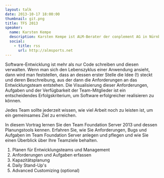 ```yaml
---
layout: talk
date: 2013-10-17 18:00:00
thumbnail: git.png
title: TFS 2013
speaker:
  name: Karsten Kempe
  description: Karsten Kempe ist ALM-Berater der conplement AG in Nürnberg. Er verfügt über langjährige Erfahrung in der Softwareentwicklung auf Basis der Microsoft Technologien und hat sich auf Themen rund um Microsofts Team Foundation Server spezialisiert. Er unterstützt Firmen bei der Einführung, Anpassung und Verwendung des Team Foundation Servers, tritt als Fachautor, Blogger und als Sprecher auf Konferenzen in Erscheinung.
  social:
    - title: rss
      url: http://almsports.net
---
```

Software-Entwicklung ist mehr als nur Code schreiben und diesen verwalten. Wenn man sich den Lebenszyklus einer Anwendung ansieht, dann wird man feststellen, dass an dessen erster Stelle die Idee (!) steckt und deren Beschreibung, aus der dann die Anforderungen an das Entwicklungsteam entstehen. Die Visualisierung dieser Anforderungen, Aufgaben und der Verfügbarkeit der Team-Mitglieder ist ein entscheidendes Erfolgskriterium, um Software erfolgreicher realisieren zu können. 

Jedes Team sollte jederzeit wissen, wie viel Arbeit noch zu leisten ist, um ein gemeinsames Ziel zu erreichen.

In diesem Vortrag lernen Sie den Team Foundation Server 2013 und dessen Planungstools kennen. Erfahren Sie, wie Sie Anforderungen, Bugs und Aufgaben im Team Foundation Server anlegen und pflegen und wie Sie einen Überblick über Ihre Teamziele behalten.

1. Planen für Entwicklungsteams und Management
2. Anforderungen und Aufgaben erfassen
3. Kapazitätsplanung
4. Daily Stand-Up's
5. Advanced Customizing (optional)
